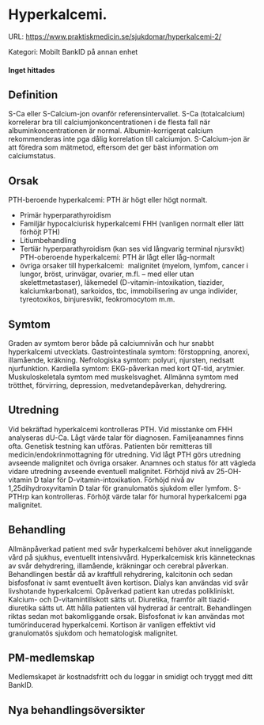 # Hyperkalcemi.

URL: https://www.praktiskmedicin.se/sjukdomar/hyperkalcemi-2/



Kategori: Mobilt BankID på annan enhet

#### Inget hittades

## Definition

S-Ca eller S-Calcium-jon ovanför referensintervallet. S-Ca (totalcalcium) korrelerar bra till calciumjonkoncentrationen i de flesta fall när albuminkoncentrationen är normal. Albumin-korrigerat calcium rekommenderas inte pga dålig korrelation till calciumjon. S-Calcium-jon är att föredra som mätmetod, eftersom det ger bäst information om calciumstatus.

## Orsak

PTH-beroende hyperkalcemi: PTH är högt eller högt normalt.
- Primär hyperparathyroidism
- Familjär hypocalciurisk hyperkalcemi FHH (vanligen normalt eller lätt förhöjt PTH)
- Litiumbehandling
- Tertiär hyperparathyroidism (kan ses vid långvarig terminal njursvikt)
PTH-oberoende hyperkalcemi: PTH är lågt eller låg-normalt
- övriga orsaker till hyperkalcemi:  malignitet (myelom, lymfom, cancer i lungor, bröst, urinvägar, ovarier, m.fl. – med eller utan skelettmetastaser), läkemedel (D-vitamin-intoxikation, tiazider, kalciumkarbonat), sarkoidos, tbc, immobilisering av unga individer, tyreotoxikos, binjuresvikt, feokromocytom m.m.

## Symtom

Graden av symtom beror både på calciumnivån och hur snabbt hyperkalcemi utvecklats. Gastrointestinala symtom: förstoppning, anorexi, illamående, kräkning. Nefrologiska symtom: polyuri, njursten, nedsatt njurfunktion. Kardiella symtom: EKG-påverkan med kort QT-tid, arytmier. Muskuloskeletala symtom med muskelsvaghet. Allmänna symtom med trötthet, förvirring, depression, medvetandepåverkan, dehydrering.

## Utredning

Vid bekräftad hyperkalcemi kontrolleras PTH.
Vid misstanke om FHH analyseras dU-Ca. Lågt värde talar för diagnosen. Familjeanamnes finns ofta. Genetisk testning kan utföras. Patienten bör remitteras till medicin/endokrinmottagning för utredning.
Vid lågt PTH görs utredning avseende malignitet och övriga orsaker. Anamnes och status för att vägleda vidare utredning avseende eventuell malignitet. Förhöjd nivå av 25-OH-vitamin D talar för D-vitamin-intoxikation. Förhöjd nivå av 1,25dihydroxyvitamin D talar för granulomatös sjukdom eller lymfom. S-PTHrp kan kontrolleras. Förhöjt värde talar för humoral hyperkalcemi pga malignitet.

## Behandling

Allmänpåverkad patient med svår hyperkalcemi behöver akut inneliggande vård på sjukhus, eventuellt intensivvård. Hyperkalcemisk kris kännetecknas av svår dehydrering, illamående, kräkningar och cerebral påverkan. Behandlingen består då av kraftfull rehydrering, kalcitonin och sedan bisfosfonat iv samt eventuellt även kortison. Dialys kan användas vid svår livshotande hyperkalcemi.
Opåverkad patient kan utredas polikliniskt. Kalcium- och D-vitamintillskott sätts ut. Diuretika, framför allt tiazid-diuretika sätts ut. Att hålla patienten väl hydrerad är centralt. Behandlingen riktas sedan mot bakomliggande orsak.
Bisfosfonat iv kan användas mot tumörinducerad hyperkalcemi.
Kortison är vanligen effektivt vid granulomatös sjukdom och hematologisk malignitet.

## PM-medlemskap

Medlemskapet är kostnadsfritt och du loggar in smidigt och tryggt med ditt BankID.

## Nya behandlingsöversikter


